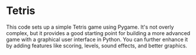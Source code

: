 # Tetris
This code sets up a simple Tetris game using Pygame. It's not overly complex, but it provides a good starting point for building a more advanced game with a graphical user interface in Python. You can further enhance it by adding features like scoring, levels, sound effects, and better graphics.
